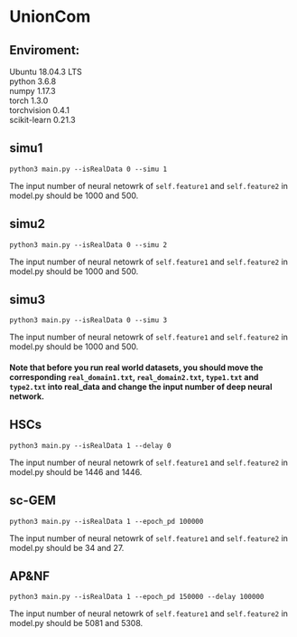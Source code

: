# UnionCom

## Enviroment:
Ubuntu 18.04.3 LTS  
python 3.6.8  
numpy 1.17.3  
torch 1.3.0  
torchvision 0.4.1  
scikit-learn 0.21.3  

## simu1
`python3 main.py --isRealData 0 --simu 1`

The input number of neural netowrk of `self.feature1` and `self.feature2` in  model.py should be 1000 and 500.


## simu2
`python3 main.py --isRealData 0 --simu 2`

The input number of neural netowrk of `self.feature1` and `self.feature2` in  model.py should be 1000 and 500.


## simu3
`python3 main.py --isRealData 0 --simu 3`

The input number of neural netowrk of `self.feature1` and `self.feature2` in  model.py should be 1000 and 500.

#### Note that before you run real world datasets, you should move the corresponding `real_domain1.txt`, `real_domain2.txt`, `type1.txt` and `type2.txt` into real_data and change the input number of deep neural network.
## HSCs
`python3 main.py --isRealData 1 --delay 0`

The input number of neural netowrk of `self.feature1` and `self.feature2` in  model.py should be 1446 and 1446.


## sc-GEM
`python3 main.py --isRealData 1 --epoch_pd 100000`

The input number of neural netowrk of `self.feature1` and `self.feature2` in  model.py should be 34 and 27.


## AP&NF
`python3 main.py --isRealData 1 --epoch_pd 150000 --delay 100000`

The input number of neural netowrk of `self.feature1` and `self.feature2` in  model.py should be 5081 and 5308.
